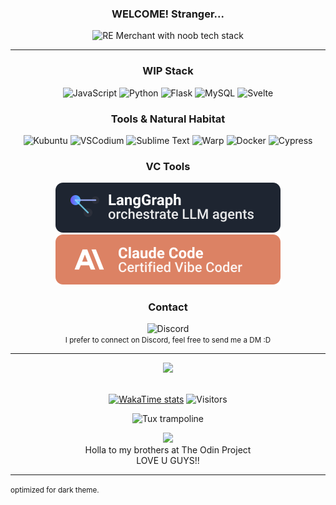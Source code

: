 <div align="center">

  ### WELCOME! Stranger...
  <img src="https://i.ibb.co/99PcscnG/Merchant-re4.png" alt="RE Merchant with noob tech stack" height="400px"/>
</div>

---

<div align="center">


### WIP Stack
  ![JavaScript](https://img.shields.io/badge/javascript-%23323330.svg?style=for-the-badge&logo=javascript&logoColor=%23F7DF1E)
  ![Python](https://img.shields.io/badge/python-3670A0?style=for-the-badge&logo=python&logoColor=ffdd54)
  ![Flask](https://img.shields.io/badge/flask-%23000.svg?style=for-the-badge&logo=flask&logoColor=white)
  ![MySQL](https://img.shields.io/badge/mysql-4479A1.svg?style=for-the-badge&logo=mysql&logoColor=white)
  ![Svelte](https://img.shields.io/badge/svelte-%23f1413d.svg?style=for-the-badge&logo=svelte&logoColor=white)
  
</div>

<div align="center">
  
### Tools & Natural Habitat
  ![Kubuntu](https://img.shields.io/badge/Kubuntu-0077C4?style=for-the-badge&logo=Kubuntu&logoColor=white)
  ![VSCodium](https://img.shields.io/badge/vscodium-%232F80ED?style=for-the-badge&logo=vscodium&logoColor=white&labelColor=%232F80ED)
  ![Sublime Text](https://img.shields.io/badge/sublime_text-%23575757.svg?style=for-the-badge&logo=sublime-text&logoColor=important)
  ![Warp](https://img.shields.io/badge/Warp-%2301A4FF?style=for-the-badge&logo=warp&logoColor=white&logoSize=auto&labelColor=%2301A4FF)
  ![Docker](https://img.shields.io/badge/Docker-2496ED?style=for-the-badge&logo=docker&logoColor=white&labelColor=2496ED)
  ![Cypress](https://img.shields.io/badge/Cypress-17202C?style=for-the-badge&logo=Cypress&logoColor=white)
  
</div>

<div align="center">
  
  ### VC Tools
  [![LangGraph](./langgraph-logo.svg)](https://www.langchain.com/langgraph) 
  [![ClaudeCode](./claude-code-logo.svg)](https://www.anthropic.com/claude-code)
  
</div>

<div align="center">

  ### Contact

  ![Discord](https://img.shields.io/badge/GabrielBarn-5865F2?logo=discord&logoColor=white&style=for-the-badge)<br>
  <small>I prefer to connect on Discord, feel free to send me a DM :D</small>
</div>

---

<div align="center">
  <img src="https://github-readme-activity-graph.vercel.app/graph?username=glovek08&bg_color=0000000&color=0066ff&line=2980b9&point=f58217&area_color=0066ff&area=true&hide_border=true" />
</div>

<br>

<div align="center">
  
  [![WakaTime stats](https://wakatime.com/badge/user/63b20a4e-5b59-4d73-b9cb-b538e68137e5.svg)](https://wakatime.com/@63b20a4e-5b59-4d73-b9cb-b538e68137e5)
  ![Visitors](https://api.visitorbadge.io/api/visitors?path=https%3A%2F%2Fgithub.com%2Fglovek08&label=views&labelColor=%23d9e3f0&countColor=%23555555&style=flat&labelStyle=upper)
  
  <p>
    <img src="https://www.animatedimages.org/data/media/1618/animated-tux-image-0136.gif" alt="Tux trampoline" width="100px" />
  </p>
  <a href="https://theodinproject.com" target="_blank">
    <img height="100" src="https://cdn.statically.io/gh/TheOdinProject/curriculum/5f37d43908ef92499e95a9b90fc3cc291a95014c/html_css/project-sign-up-form/odin-lined.png"/>
  </a>
  <br>
  Holla to my brothers at The Odin Project<br>
  LOVE U GUYS!!
</div>

---




<small>optimized for dark theme.</small>
